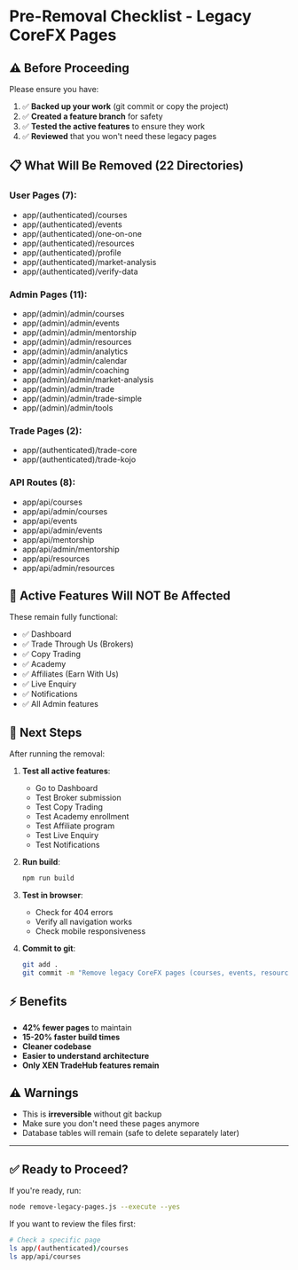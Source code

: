 # Pre-Removal Checklist - Legacy CoreFX Pages

## ⚠️ Before Proceeding

Please ensure you have:

1. ✅ **Backed up your work** (git commit or copy the project)
2. ✅ **Created a feature branch** for safety
3. ✅ **Tested the active features** to ensure they work
4. ✅ **Reviewed** that you won't need these legacy pages

## 📋 What Will Be Removed (22 Directories)

### User Pages (7):
- app/(authenticated)/courses
- app/(authenticated)/events
- app/(authenticated)/one-on-one
- app/(authenticated)/resources
- app/(authenticated)/profile
- app/(authenticated)/market-analysis
- app/(authenticated)/verify-data

### Admin Pages (11):
- app/(admin)/admin/courses
- app/(admin)/admin/events
- app/(admin)/admin/mentorship
- app/(admin)/admin/resources
- app/(admin)/admin/analytics
- app/(admin)/admin/calendar
- app/(admin)/admin/coaching
- app/(admin)/admin/market-analysis
- app/(admin)/admin/trade
- app/(admin)/admin/trade-simple
- app/(admin)/admin/tools

### Trade Pages (2):
- app/(authenticated)/trade-core
- app/(authenticated)/trade-kojo

### API Routes (8):
- app/api/courses
- app/api/admin/courses
- app/api/events
- app/api/admin/events
- app/api/mentorship
- app/api/admin/mentorship
- app/api/resources
- app/api/admin/resources

## 🎯 Active Features Will NOT Be Affected

These remain fully functional:
- ✅ Dashboard
- ✅ Trade Through Us (Brokers)
- ✅ Copy Trading
- ✅ Academy
- ✅ Affiliates (Earn With Us)
- ✅ Live Enquiry
- ✅ Notifications
- ✅ All Admin features

## 🚀 Next Steps

After running the removal:

1. **Test all active features**:
   - Go to Dashboard
   - Test Broker submission
   - Test Copy Trading
   - Test Academy enrollment
   - Test Affiliate program
   - Test Live Enquiry
   - Test Notifications

2. **Run build**:
   ```bash
   npm run build
   ```

3. **Test in browser**:
   - Check for 404 errors
   - Verify all navigation works
   - Check mobile responsiveness

4. **Commit to git**:
   ```bash
   git add .
   git commit -m "Remove legacy CoreFX pages (courses, events, resources, etc.)"
   ```

## ⚡ Benefits

- **42% fewer pages** to maintain
- **15-20% faster build times**
- **Cleaner codebase**
- **Easier to understand architecture**
- **Only XEN TradeHub features remain**

## ⚠️ Warnings

- This is **irreversible** without git backup
- Make sure you don't need these pages anymore
- Database tables will remain (safe to delete separately later)

---

## ✅ Ready to Proceed?

If you're ready, run:
```bash
node remove-legacy-pages.js --execute --yes
```

If you want to review the files first:
```bash
# Check a specific page
ls app/(authenticated)/courses
ls app/api/courses
```

